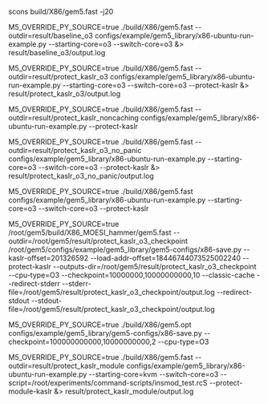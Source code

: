 scons build/X86/gem5.fast -j20

M5_OVERRIDE_PY_SOURCE=true ./build/X86/gem5.fast --outdir=result/baseline_o3 configs/example/gem5_library/x86-ubuntu-run-example.py --starting-core=o3 --switch-core=o3 &> result/baseline_o3/output.log

M5_OVERRIDE_PY_SOURCE=true ./build/X86/gem5.fast --outdir=result/protect_kaslr_o3 configs/example/gem5_library/x86-ubuntu-run-example.py --starting-core=o3 --switch-core=o3 --protect-kaslr &> result/protect_kaslr_o3/output.log

M5_OVERRIDE_PY_SOURCE=true ./build/X86/gem5.fast --outdir=result/protect_kaslr_noncaching configs/example/gem5_library/x86-ubuntu-run-example.py --protect-kaslr


M5_OVERRIDE_PY_SOURCE=true ./build/X86/gem5.fast --outdir=result/protect_kaslr_o3_no_panic configs/example/gem5_library/x86-ubuntu-run-example.py --starting-core=o3 --switch-core=o3 --protect-kaslr &> result/protect_kaslr_o3_no_panic/output.log


M5_OVERRIDE_PY_SOURCE=true ./build/X86/gem5.fast configs/example/gem5_library/x86-ubuntu-run-example.py --starting-core=o3 --switch-core=o3 --protect-kaslr

M5_OVERRIDE_PY_SOURCE=true /root/gem5/build/X86_MOESI_hammer/gem5.fast --outdir=/root/gem5/result/protect_kaslr_o3_checkpoint /root/gem5/configs/example/gem5_library/gem5-configs/x86-save.py --kaslr-offset=201326592 --load-addr-offset=18446744073525002240 --protect-kaslr --outputs-dir=/root/gem5/result/protect_kaslr_o3_checkpoint --cpu-type=O3 --checkpoint=10000000,10000000000,10 --classic-cache --redirect-stderr --stderr-file=/root/gem5/result/protect_kaslr_o3_checkpoint/output.log --redirect-stdout --stdout-file=/root/gem5/result/protect_kaslr_o3_checkpoint/output.log

M5_OVERRIDE_PY_SOURCE=true ./build/X86/gem5.opt configs/example/gem5_library/gem5-configs/x86-save.py --checkpoint=100000000000,10000000000,2 --cpu-type=O3

M5_OVERRIDE_PY_SOURCE=true ./build/X86/gem5.fast --outdir=result/protect_kaslr_module configs/example/gem5_library/x86-ubuntu-run-example.py --starting-core=kvm --switch-core=o3 --script=/root/experiments/command-scripts/insmod_test.rcS --protect-module-kaslr &> result/protect_kaslr_module/output.log
